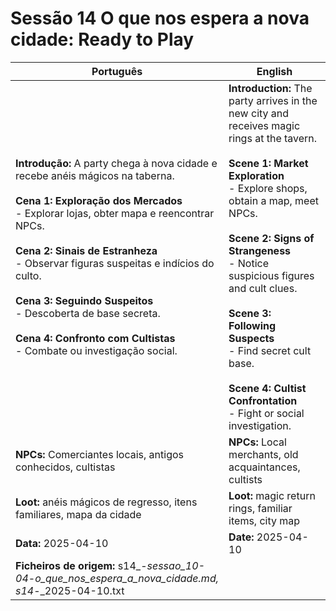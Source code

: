 # Sessão 14  O que nos espera a nova cidade: Ready to Play

| Português | English |
|-----------|---------|
| **Introdução:** A party chega à nova cidade e recebe anéis mágicos na taberna.<br><br>**Cena 1: Exploração dos Mercados**<br>- Explorar lojas, obter mapa e reencontrar NPCs.<br><br>**Cena 2: Sinais de Estranheza**<br>- Observar figuras suspeitas e indícios do culto.<br><br>**Cena 3: Seguindo Suspeitos**<br>- Descoberta de base secreta.<br><br>**Cena 4: Confronto com Cultistas**<br>- Combate ou investigação social.<br> | **Introduction:** The party arrives in the new city and receives magic rings at the tavern.<br><br>**Scene 1: Market Exploration**<br>- Explore shops, obtain a map, meet NPCs.<br><br>**Scene 2: Signs of Strangeness**<br>- Notice suspicious figures and cult clues.<br><br>**Scene 3: Following Suspects**<br>- Find secret cult base.<br><br>**Scene 4: Cultist Confrontation**<br>- Fight or social investigation.<br> |
| **NPCs:** Comerciantes locais, antigos conhecidos, cultistas | **NPCs:** Local merchants, old acquaintances, cultists |
| **Loot:** anéis mágicos de regresso, itens familiares, mapa da cidade | **Loot:** magic return rings, familiar items, city map |
| **Data:** 2025-04-10 | **Date:** 2025-04-10 |
| **Ficheiros de origem:** s14_-_sessao_10-04_-_o_que_nos_espera_a_nova_cidade.md, s14_-_2025-04-10.txt |
























